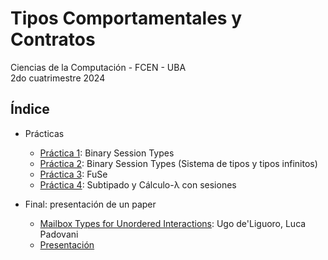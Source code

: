 # Tipos Comportamentales y Contratos

Ciencias de la Computación - FCEN - UBA\
2do cuatrimestre 2024

## Índice

- Prácticas

  - [Práctica 1](prácticas/p01): Binary Session Types
  - [Práctica 2](prácticas/p02): Binary Session Types (Sistema de tipos y tipos infinitos)
  - [Práctica 3](prácticas/p03): FuSe
  - [Práctica 4](prácticas/p04): Subtipado y Cálculo-λ con sesiones

- Final: presentación de un paper
  - [Mailbox Types for Unordered Interactions](https://drops.dagstuhl.de/storage/00lipics/lipics-vol109-ecoop2018/LIPIcs.ECOOP.2018.15/LIPIcs.ECOOP.2018.15.pdf): Ugo de'Liguoro, Luca Padovani
  - [Presentación](./paper)
